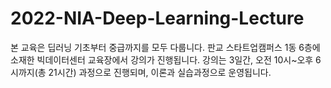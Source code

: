 # 2022-NIA-Deep-Learning-Lecture
본 교육은 딥러닝 기초부터 중급까지를 모두 다룹니다. 판교 스타트업캠퍼스 1동 6층에 소재한 빅데이터센터 교육장에서 강의가 진행됩니다. 강의는 3일간, 오전 10시~오후 6시까지(총 21시간) 과정으로 진행되며, 이론과 실습과정으로 운영됩니다.
